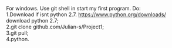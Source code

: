 For windows. Use git shell in start my first program. Do:   
1.Download if isnt python 2.7. 
https://www.python.org/downloads/ download python 2.7;    
2.git clone github.com/Julian-s/Project1;  
3.git pull;   
4.python.
